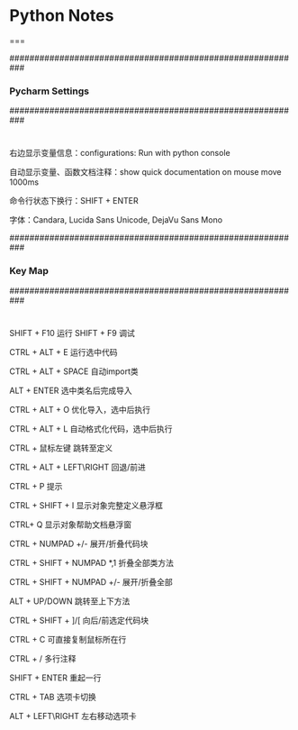 # Python Notes
===

###########################################################
###  Pycharm Settings
###########################################################
#
右边显示变量信息：configurations: Run with python console

自动显示变量、函数文档注释：show quick documentation on mouse move 1000ms

命令行状态下换行：SHIFT + ENTER

字体：Candara, Lucida Sans Unicode, DejaVu Sans Mono


###########################################################
###  Key Map
###########################################################
#
SHIFT + F10             运行
SHIFT + F9              调试

CTRL + ALT + E          运行选中代码

CTRL + ALT + SPACE      自动import类

ALT + ENTER             选中类名后完成导入

CTRL + ALT + O          优化导入，选中后执行

CTRL + ALT + L          自动格式化代码，选中后执行

CTRL + 鼠标左键          跳转至定义

CTRL + ALT + LEFT\RIGHT 回退/前进

CTRL + P                提示

CTRL + SHIFT + I        显示对象完整定义悬浮框

CTRL+ Q                 显示对象帮助文档悬浮窗


CTRL + NUMPAD +/-           展开/折叠代码块

CTRL + SHIFT + NUMPAD *,1   折叠全部类方法

CTRL + SHIFT + NUMPAD +/-   展开/折叠全部


ALT + UP/DOWN           跳转至上下方法

CTRL + SHIFT + ]/[      向后/前选定代码块

CTRL + C                可直接复制鼠标所在行

CTRL + /                多行注释

SHIFT + ENTER           重起一行


CTRL + TAB              选项卡切换

ALT + LEFT\RIGHT        左右移动选项卡
